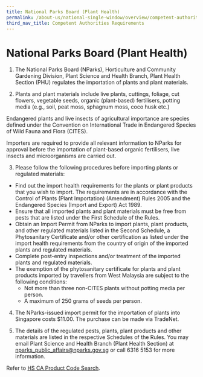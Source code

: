 ```yaml
---
title: National Parks Board (Plant Health)
permalink: /about-us/national-single-window/overview/competent-authorities-requirements/Nparks-PlantHealth
third_nav_title: Competent Authorities Requirements
---
```



# National Parks Board (Plant Health)

1) The National Parks Board (NParks), Horticulture and Community Gardening Division, Plant Science and Health Branch, Plant Health Section (PHU) regulates the importation of plants and plant materials.

2) Plants and plant materials include live plants, cuttings, foliage, cut flowers, vegetable seeds, organic (plant-based) fertilisers, potting media (e.g., soil, peat moss, sphagnum moss, coco husk etc.)

Endangered plants and live insects of agricultural importance are species defined under the Convention on International Trade in Endangered Species of Wild Fauna and Flora (CITES).

Importers are required to provide all relevant information to NParks for approval before the importation of plant-based organic fertilisers, live insects and microorganisms are carried out.

3) Please follow the following procedures before importing plants or regulated materials:

-   Find out the import health requirements for the plants or plant products that you wish to import. The requirements are in accordance with the Control of Plants (Plant Importation) (Amendment) Rules 2005 and the Endangered Species (Import and Export) Act 1989.
-   Ensure that all imported plants and plant materials must be free from pests that are listed under the First Schedule of the Rules.
-   Obtain an Import Permit from NParks to import plants, plant products, and other regulated materials listed in the Second Schedule, a Phytosanitary Certificate and/or other certification as listed under the import health requirements from the country of origin of the imported plants and regulated materials.
-   Complete post-entry inspections and/or treatment of the imported plants and regulated materials.
-   The exemption of the phytosanitary certificate for plants and plant products imported by travellers from West Malaysia are subject to the following conditions:
    -   Not more than three non-CITES plants without potting media per person.
    -   A maximum of 250 grams of seeds per person.

  

4) The NParks-issued import permit for the importation of plants into Singapore costs $11.00. The purchase can be made via TradeNet.

5) The details of the regulated pests, plants, plant products and other materials are listed in the respective Schedules of the Rules. You may email Plant Science and Health Branch (Plant Health Section) at [nparks_public_affairs@nparks.gov.sg](mailto:nparks_public_affairs@nparks.gov.sg) or call 6316 5153 for more information.

Refer to  [HS CA Product Code Search](https://www.tradenet.gov.sg/tradenet/portlets/search/searchHSCA/searchInitHSCA.do).
